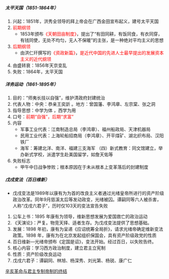 ##### 太平天国（1851-1864年）

1. 兴起：1851年，洪秀全领导的拜上帝会在广西金田宣布起义，建号太平天国
2. <font color=red>前期纲领</font>
   - 1853年颁布<font color=red>《天朝田亩制度》</font>，提出了“有田同耕，有饭同食，有衣同穿，有钱同使，无处不均匀，无人不保暖”的主张，是一种绝对平均主义的思想
3. <font color=red>后期纲领</font>
   - 由洪仁玕撰写的<font color=red>《资政新篇》</font>，<font color=red>是近代中国的先进人士最早提出的发展资本主义的近代纲领</font>
4. 由盛转衰：1856年天京变乱
5. 失败：1864年，太平天国

##### 洋务运动（1861-1895年）

1. 目的：“师夷长技以自强”，维护清政府封建统治
2. 代表人物：中央：恭亲王奕訢 。地方：曾国藩、李鸿章、左宗棠、张之洞
3. 指导思想：中学为体 ，西学为用
4. 口号：<font color=red>前期“自强”，后期“求富”</font>
5. 内容
   - 军事工业代表：江南制造总局（李鸿章）、福州船政局、天津机器局
   - 民用工业代表：上海轮船招商局（李鸿章）、开平煤矿、湖北织布局、汉阳铁厂
   - 海军：筹建北洋、南洋、福建三支海军
   （四）新式教育：同文馆建立，举办新式学校，派遣学生赴美国留学，如詹天佑等
6. 失败标志
   - 甲午中日战争惨败；根本原因在于未从根本上变革落后的封建制度

##### 戊戌变法（百日维新）

- 戊戌变法是1989年以康有为为首的改良主义者通过光绪皇帝所进行的资产阶级政治改革。同年9月慈溪太后等发动政变，光绪被囚。谭嗣同等六人被杀害，人称“戊戌六君子”，历时仅103天的变法宣告失败

1. 公车上书：1895 年康有为领导，维新思想发展为爱国救亡的政治运动
2. 《天演论》：严复。物竞天择、适者生存。为戊戌变法提供了思想基础。
3. 发展：1898 年初，康有为呈递《应诏统筹全局折》，请求光绪帝确定维新变法政策。1898 年，康有为在北京发起组织保国会，具有资产阶级政党的性质
4. 百日维新—光绪帝颁布《定国是诏》，变法开始。经过百日，以失败告终。 
5. 核心内容：学习西方政治制度，建立君主立宪制
6. 性质：资产阶级改良运动
7. 戊戌六君子：谭嗣同、林旭、杨深秀、刘光第、杨锐、康广仁

[辛亥革命与君主专制帝制的终结](lsrw/zgjds/xhgmyjzzzdzdzj/)